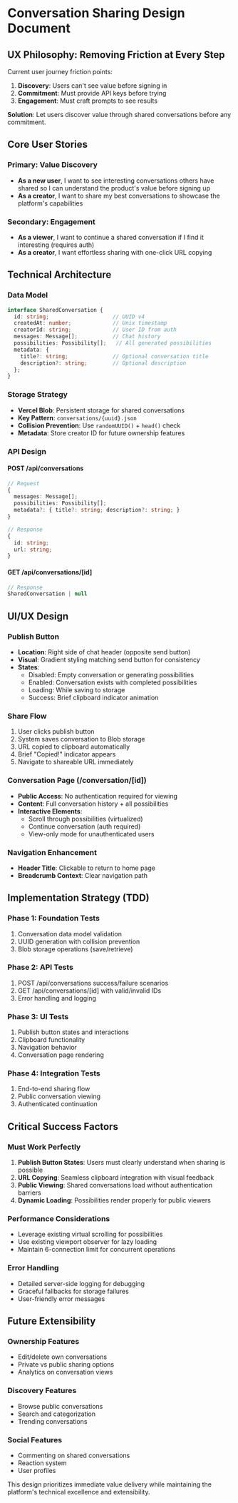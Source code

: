 # Conversation Sharing Design Document

## UX Philosophy: Removing Friction at Every Step

Current user journey friction points:
1. **Discovery**: Users can't see value before signing in
2. **Commitment**: Must provide API keys before trying
3. **Engagement**: Must craft prompts to see results

**Solution**: Let users discover value through shared conversations before any commitment.

## Core User Stories

### Primary: Value Discovery
- **As a new user**, I want to see interesting conversations others have shared so I can understand the product's value before signing up
- **As a creator**, I want to share my best conversations to showcase the platform's capabilities

### Secondary: Engagement
- **As a viewer**, I want to continue a shared conversation if I find it interesting (requires auth)
- **As a creator**, I want effortless sharing with one-click URL copying

## Technical Architecture

### Data Model
```typescript
interface SharedConversation {
  id: string;                    // UUID v4
  createdAt: number;             // Unix timestamp
  creatorId: string;             // User ID from auth
  messages: Message[];           // Chat history
  possibilities: Possibility[];   // All generated possibilities
  metadata: {
    title?: string;              // Optional conversation title
    description?: string;        // Optional description
  };
}
```

### Storage Strategy
- **Vercel Blob**: Persistent storage for shared conversations
- **Key Pattern**: `conversations/{uuid}.json`
- **Collision Prevention**: Use `randomUUID()` + `head()` check
- **Metadata**: Store creator ID for future ownership features

### API Design

#### POST /api/conversations
```typescript
// Request
{
  messages: Message[];
  possibilities: Possibility[];
  metadata?: { title?: string; description?: string; }
}

// Response
{
  id: string;
  url: string;
}
```

#### GET /api/conversations/[id]
```typescript
// Response
SharedConversation | null
```

## UI/UX Design

### Publish Button
- **Location**: Right side of chat header (opposite send button)
- **Visual**: Gradient styling matching send button for consistency
- **States**:
  - Disabled: Empty conversation or generating possibilities
  - Enabled: Conversation exists with completed possibilities
  - Loading: While saving to storage
  - Success: Brief clipboard indicator animation

### Share Flow
1. User clicks publish button
2. System saves conversation to Blob storage
3. URL copied to clipboard automatically
4. Brief "Copied!" indicator appears
5. Navigate to shareable URL immediately

### Conversation Page (/conversation/[id])
- **Public Access**: No authentication required for viewing
- **Content**: Full conversation history + all possibilities
- **Interactive Elements**: 
  - Scroll through possibilities (virtualized)
  - Continue conversation (auth required)
  - View-only mode for unauthenticated users

### Navigation Enhancement
- **Header Title**: Clickable to return to home page
- **Breadcrumb Context**: Clear navigation path

## Implementation Strategy (TDD)

### Phase 1: Foundation Tests
1. Conversation data model validation
2. UUID generation with collision prevention
3. Blob storage operations (save/retrieve)

### Phase 2: API Tests
1. POST /api/conversations success/failure scenarios
2. GET /api/conversations/[id] with valid/invalid IDs
3. Error handling and logging

### Phase 3: UI Tests
1. Publish button states and interactions
2. Clipboard functionality
3. Navigation behavior
4. Conversation page rendering

### Phase 4: Integration Tests
1. End-to-end sharing flow
2. Public conversation viewing
3. Authenticated continuation

## Critical Success Factors

### Must Work Perfectly
1. **Publish Button States**: Users must clearly understand when sharing is possible
2. **URL Copying**: Seamless clipboard integration with visual feedback
3. **Public Viewing**: Shared conversations load without authentication barriers
4. **Dynamic Loading**: Possibilities render properly for public viewers

### Performance Considerations
- Leverage existing virtual scrolling for possibilities
- Use existing viewport observer for lazy loading
- Maintain 6-connection limit for concurrent operations

### Error Handling
- Detailed server-side logging for debugging
- Graceful fallbacks for storage failures
- User-friendly error messages

## Future Extensibility

### Ownership Features
- Edit/delete own conversations
- Private vs public sharing options
- Analytics on conversation views

### Discovery Features
- Browse public conversations
- Search and categorization
- Trending conversations

### Social Features
- Commenting on shared conversations
- Reaction system
- User profiles

This design prioritizes immediate value delivery while maintaining the platform's technical excellence and extensibility.